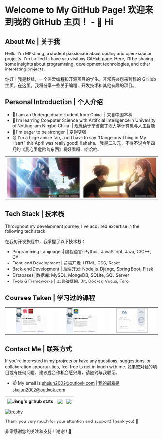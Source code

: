 
# Welcome to My GitHub Page! 欢迎来到我的 GitHub 主页！ - 👋 Hi

## About Me | 关于我 


Hello! I'm MF-Jiang, a student passionate about coding and open-source projects. I'm thrilled to have you visit my GitHub page. Here, I'll be sharing some insights about programming, development technologies, and other interesting projects.

你好！我是秋绿，一个热爱编程和开源项目的学生。非常高兴您来到我的 GitHub 主页。在这里，我将分享一些关于编程、开发技术和其他有趣的项目。

## Personal Introduction | 个人介绍 

- 👀 I am an Undergraduate student from China. | 来自中国本科
- 🌱 I’m learning Computer Science with Artificial Intelligence in University of Nottingham Ningbo China. | 现就读于宁波诺丁汉大学计算机与人工智能
- 💞️ I'm eager to be stronger. | 变得更强
- 😄 I'm a huge anime fan, and I have to say "Dangerous Thing in My Heart" this April was really good! Hahaha. | 我是二次元，不得不说今年四月的《我心里危险的东西》真好看呀，哈哈哈。

<table>
  <tr>
    <td>
      <img src="Picture/DangerHeart.jpg" alt="DangerHeart" width="300px">
    </td>
    <td>
      <img src="Picture/DangerHeart1.jpg" alt="DangerHeart1" width="300px">
    </td>
  </tr>
</table>

## Tech Stack | 技术栈

Throughout my development journey, I've acquired expertise in the following tech stack:

在我的开发旅程中，我掌握了以下技术栈：

- Programming Languages| 编程语言: Python, JavaScript, Java, C\C++, C#
- Front-end Development | 前端开发: HTML, CSS, React
- Back-end Development | 后端开发: Node.js, Django, Spring Boot, Flask
- Databases| 数据库: MySQL, MongoDB, SQLite, SQL Server
- Tools & Frameworks | 工具和框架: Git, Docker, Vue.js, Taro

## Courses Taken | 学习过的课程

<table>
  <tr>
    <td>
      <img src="Picture/CERTIFICATE_LANDING_PAGE~VQENELP83474.png" alt="Machine Learning" width="400px">
    </td>
    <td>
      <img src="Picture/CERTIFICATE_LANDING_PAGE~H49SMSB229XQ.png" alt="Data Science" width="400px">
    </td>
    <td>
      <img src="Picture/CERTIFICATE_LANDING_PAGE~EJBLJ9GLYEB6.png" alt="Yale" width="400px">
    </td>
  </tr>
</table>


## Contact Me | 联系方式  

If you're interested in my projects or have any questions, suggestions, or collaboration opportunities, feel free to get in touch with me.
如果您对我的项目或有任何问题、建议或合作机会感兴趣，请随时与我联系。
- 📫 My email is shujun2002@outlook.com | 我的邮箱是shujun2002@outlook.com

| <img align="center" src="https://readme-stats.clckblog.space/api?username=MF-Jiang&theme=tokyonight&show_icons=true&count_private=true" alt="Jiang's github stats" /> | <img align="center" src="https://github-readme-streak-stats.herokuapp.com/?user=MF-Jiang&include_all_commits=true&hide_border=true&theme=dark" /> | <img align="center" src="https://readme-stats.clckblog.space/api/top-langs?username=MF-Jiang&show_icons=true&theme=radical&langs_count=10&layout=compact" /> |
| ------------- | ------------- | ------------- |

[![trophy](https://github-profile-trophy.vercel.app/?username=MF-Jiang&row=1&column=8&theme=onedark)](https://github.com/ryo-ma/github-profile-trophy) 

Thank you very much for your attention and support! Thank you! 🙏

非常感谢您的关注和支持！谢谢！🙏


